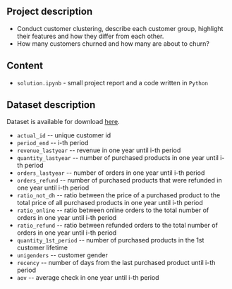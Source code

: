 ## Project description
- Conduct customer clustering, describe each customer group, highlight their features and how they differ from each other.
- How many customers churned and how many are about to churn?

## Content
- `solution.ipynb` - small project report and a code written in `Python`

## Dataset description
Dataset is available for download [here]().
- `actual_id` -- unique customer id
- `period_end` -- i-th period
- `revenue_lastyear` -- revenue in one year until i-th period
- `quantity_lastyear` -- number of purchased products in one year until i-th period
- `orders_lastyear` -- number of orders in one year until i-th period
- `orders_refund` -- number of purchased products that were refunded in one year until i-th period
- `ratio_not_dh` -- ratio between the price of a purchased product to the total price of all purchased products in one year until i-th period
- `ratio_online` -- ratio between online orders to the total number of orders in one year until i-th period
- `ratio_refund` -- ratio between refunded orders to the total number of orders in one year until i-th period
- `quantity_1st_period` -- number of purchased products in the 1st customer lifetime
- `unigenders` -- customer gender
- `recency` -- number of days from the last purchased product until i-th period
- `aov` -- average check in one year until i-th period

